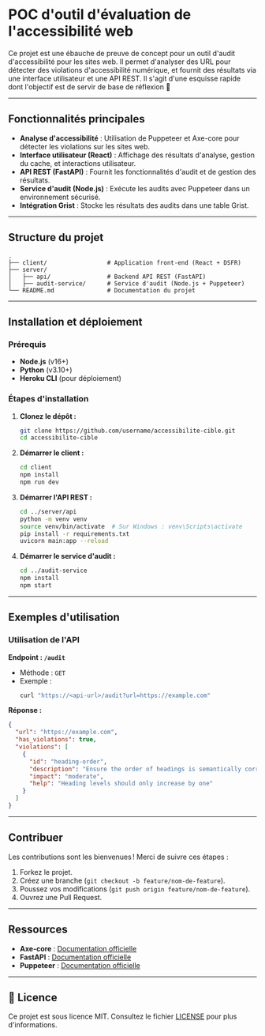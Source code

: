 # POC d'outil d'évaluation de l'accessibilité web

Ce projet est une ébauche de preuve de concept pour un outil d'audit d'accessibilité pour les sites web. Il permet d'analyser des URL pour détecter des violations d'accessibilité numérique, et fournit des résultats via une interface utilisateur et une API REST.
Il s'agit d'une esquisse rapide dont l'objectif est de servir de base de réflexion 🌿

---

## **Fonctionnalités principales**

- **Analyse d'accessibilité** : Utilisation de Puppeteer et Axe-core pour détecter les violations sur les sites web.
- **Interface utilisateur (React)** : Affichage des résultats d'analyse, gestion du cache, et interactions utilisateur.
- **API REST (FastAPI)** : Fournit les fonctionnalités d'audit et de gestion des résultats.
- **Service d'audit (Node.js)** : Exécute les audits avec Puppeteer dans un environnement sécurisé.
- **Intégration Grist** : Stocke les résultats des audits dans une table Grist.

---

## **Structure du projet**

```plaintext
.
├── client/                 # Application front-end (React + DSFR)
├── server/
│   ├── api/                # Backend API REST (FastAPI)
│   ├── audit-service/      # Service d'audit (Node.js + Puppeteer)
└── README.md               # Documentation du projet
```

---

## **Installation et déploiement**

### Prérequis

- **Node.js** (v16+)
- **Python** (v3.10+)
- **Heroku CLI** (pour déploiement)

### Étapes d'installation

1. **Clonez le dépôt :**

   ```bash
   git clone https://github.com/username/accessibilite-cible.git
   cd accessibilite-cible
   ```

2. **Démarrer le client :**

   ```bash
   cd client
   npm install
   npm run dev
   ```

3. **Démarrer l'API REST :**

   ```bash
   cd ../server/api
   python -m venv venv
   source venv/bin/activate  # Sur Windows : venv\Scripts\activate
   pip install -r requirements.txt
   uvicorn main:app --reload
   ```

4. **Démarrer le service d'audit :**
   ```bash
   cd ../audit-service
   npm install
   npm start
   ```

---

## **Exemples d'utilisation**

### Utilisation de l'API

**Endpoint : `/audit`**

- Méthode : `GET`
- Exemple :
  ```bash
  curl "https://<api-url>/audit?url=https://example.com"
  ```

**Réponse :**

```json
{
  "url": "https://example.com",
  "has_violations": true,
  "violations": [
    {
      "id": "heading-order",
      "description": "Ensure the order of headings is semantically correct",
      "impact": "moderate",
      "help": "Heading levels should only increase by one"
    }
  ]
}
```

---

## **Contribuer**

Les contributions sont les bienvenues ! Merci de suivre ces étapes :

1. Forkez le projet.
2. Créez une branche (`git checkout -b feature/nom-de-feature`).
3. Poussez vos modifications (`git push origin feature/nom-de-feature`).
4. Ouvrez une Pull Request.

---

## **Ressources**

- **Axe-core** : [Documentation officielle](https://github.com/dequelabs/axe-core)
- **FastAPI** : [Documentation officielle](https://fastapi.tiangolo.com/)
- **Puppeteer** : [Documentation officielle](https://pptr.dev/)

---

## 📄 **Licence**

Ce projet est sous licence MIT. Consultez le fichier [LICENSE](LICENSE) pour plus d'informations.
